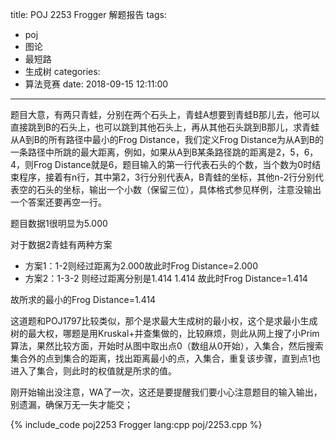 title: POJ 2253 Frogger 解题报告
tags:
  - poj
  - 图论
  - 最短路
  - 生成树
categories:
  - 算法竞赛
date: 2018-09-15 12:11:00
---

题目大意，有两只青蛙，分别在两个石头上，青蛙A想要到青蛙B那儿去，他可以直接跳到B的石头上，也可以跳到其他石头上，再从其他石头跳到B那儿，求青蛙从A到B的所有路径中最小的Frog Distance，我们定义Frog Distance为从A到B的一条路径中所跳的最大距离，例如，如果从A到B某条路径跳的距离是2，5，6，4，则Frog Distance就是6，题目输入的第一行代表石头的个数，当个数为0时结束程序，接着有n行，其中第2，3行分别代表A，B青蛙的坐标，其他n-2行分别代表空的石头的坐标，输出一个小数（保留三位），具体格式参见样例，注意没输出一个答案还要再空一行。

题目数据1很明显为5.000

对于数据2青蛙有两种方案

*   方案1：1-2则经过距离为2.000故此时Frog Distance=2.000
*   方案2：1-3-2 则经过距离分别是1.414 1.414 故此时Frog Distance=1.414

故所求的最小的Frog Distance=1.414

这道题和POJ1797比较类似，那个是求最大生成树的最小权，这个是求最小生成树的最大权，哪题是用Kruskal+并查集做的，比较麻烦，则此从网上搜了小Prim算法，果然比较方面，开始时从图中取出点0（数组从0开始），入集合，然后搜索集合外的点到集合的距离，找出距离最小的点，入集合，重复该步骤，直到点1也进入了集合，则此时的权值就是所求的值。

刚开始输出没注意，WA了一次，这还是要提醒我们要小心注意题目的输入输出，别遗漏，确保万无一失才能交；

{% include_code poj2253 Frogger lang:cpp poj/2253.cpp %}